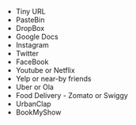 * Tiny URL
* PasteBin
* DropBox
* Google Docs
* Instagram
* Twitter
* FaceBook
* Youtube or Netflix
* Yelp or near-by friends
* Uber or Ola
* Food Delivery - Zomato or Swiggy
* UrbanClap
* BookMyShow

